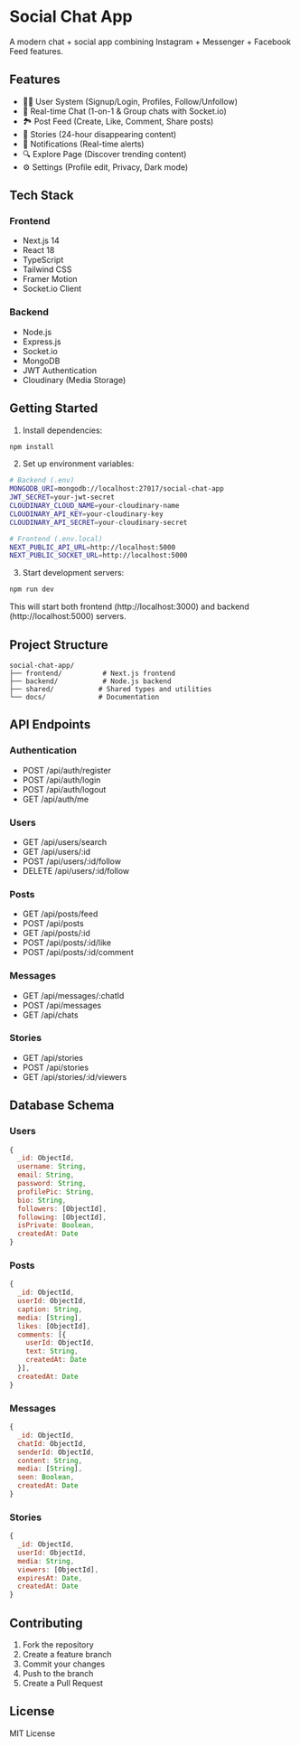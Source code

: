 # Social Chat App

A modern chat + social app combining Instagram + Messenger + Facebook Feed features.

## Features

- 🧍‍♂️ User System (Signup/Login, Profiles, Follow/Unfollow)
- 💬 Real-time Chat (1-on-1 & Group chats with Socket.io)
- 🏞️ Post Feed (Create, Like, Comment, Share posts)
- 🎥 Stories (24-hour disappearing content)
- 🔔 Notifications (Real-time alerts)
- 🔍 Explore Page (Discover trending content)
- ⚙️ Settings (Profile edit, Privacy, Dark mode)

## Tech Stack

### Frontend
- Next.js 14
- React 18
- TypeScript
- Tailwind CSS
- Framer Motion
- Socket.io Client

### Backend
- Node.js
- Express.js
- Socket.io
- MongoDB
- JWT Authentication
- Cloudinary (Media Storage)

## Getting Started

1. Install dependencies:
```bash
npm install
```

2. Set up environment variables:
```bash
# Backend (.env)
MONGODB_URI=mongodb://localhost:27017/social-chat-app
JWT_SECRET=your-jwt-secret
CLOUDINARY_CLOUD_NAME=your-cloudinary-name
CLOUDINARY_API_KEY=your-cloudinary-key
CLOUDINARY_API_SECRET=your-cloudinary-secret

# Frontend (.env.local)
NEXT_PUBLIC_API_URL=http://localhost:5000
NEXT_PUBLIC_SOCKET_URL=http://localhost:5000
```

3. Start development servers:
```bash
npm run dev
```

This will start both frontend (http://localhost:3000) and backend (http://localhost:5000) servers.

## Project Structure

```
social-chat-app/
├── frontend/          # Next.js frontend
├── backend/           # Node.js backend
├── shared/           # Shared types and utilities
└── docs/             # Documentation
```

## API Endpoints

### Authentication
- POST /api/auth/register
- POST /api/auth/login
- POST /api/auth/logout
- GET /api/auth/me

### Users
- GET /api/users/search
- GET /api/users/:id
- POST /api/users/:id/follow
- DELETE /api/users/:id/follow

### Posts
- GET /api/posts/feed
- POST /api/posts
- GET /api/posts/:id
- POST /api/posts/:id/like
- POST /api/posts/:id/comment

### Messages
- GET /api/messages/:chatId
- POST /api/messages
- GET /api/chats

### Stories
- GET /api/stories
- POST /api/stories
- GET /api/stories/:id/viewers

## Database Schema

### Users
```javascript
{
  _id: ObjectId,
  username: String,
  email: String,
  password: String,
  profilePic: String,
  bio: String,
  followers: [ObjectId],
  following: [ObjectId],
  isPrivate: Boolean,
  createdAt: Date
}
```

### Posts
```javascript
{
  _id: ObjectId,
  userId: ObjectId,
  caption: String,
  media: [String],
  likes: [ObjectId],
  comments: [{
    userId: ObjectId,
    text: String,
    createdAt: Date
  }],
  createdAt: Date
}
```

### Messages
```javascript
{
  _id: ObjectId,
  chatId: ObjectId,
  senderId: ObjectId,
  content: String,
  media: [String],
  seen: Boolean,
  createdAt: Date
}
```

### Stories
```javascript
{
  _id: ObjectId,
  userId: ObjectId,
  media: String,
  viewers: [ObjectId],
  expiresAt: Date,
  createdAt: Date
}
```

## Contributing

1. Fork the repository
2. Create a feature branch
3. Commit your changes
4. Push to the branch
5. Create a Pull Request

## License

MIT License
